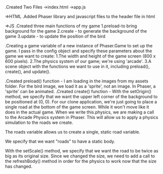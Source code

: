 .Created Two Files
->index.html
->app.js

=>HTML
.Added Phaser library and javascript files to the header file in html

=>JS
.Created three main functions of my game 
1.preload-to bring background for the game
2.create - to generate the background of the game
3.update - to update the position of the bird

.Creating a game variable of a new instance of Phaser.Game to set up the game. I pass in the config object and specify these parameters about the game we want to create:
1.The width and height of the game screen (800 x 600 pixels).
2.The physics system of our game; we're using 'arcade'.
3.A scene object with the functions we want to use in it, including preload(), create(), and update().

.Created preload() function - I am loading in the images from my assets folder. For the bird image, we load it as a 'sprite', not an image. In Phaser, a 'sprite' can be animated.
.Created create() function - With the setOrigin() method, we specify that we want the upper left corner of the background to be positioned at (0, 0).
For our clone application, we're just going to place a single road at the bottom of the game screen. While it won't move like it does in the actual game.
When we write this.physics, we are making a call to the Arcade Physics system in Phaser. This will allow us to apply a physics simulation to the roads we create.

The roads variable allows us to create a single, static road variable.

We specify that we want "roads" to have a static body.

With the setScale() method, we specify that we want the road to be twice as big as its original size. Since we changed the size, we need to add a call to the refreshBody() method in order for the physics to work now that the size has changed.
